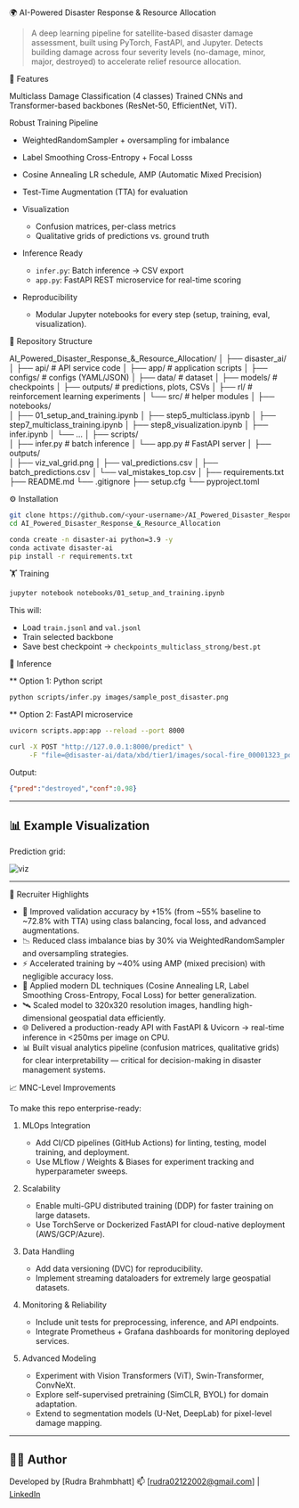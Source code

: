 🌍 AI-Powered Disaster Response & Resource Allocation

> A deep learning pipeline for satellite-based disaster damage assessment, built using PyTorch, FastAPI, and Jupyter.
> Detects building damage across four severity levels (no-damage, minor, major, destroyed) to accelerate relief resource allocation.


🚀 Features

Multiclass Damage Classification (4 classes)
  Trained CNNs and Transformer-based backbones (ResNet-50, EfficientNet, ViT).

Robust Training Pipeline

  * WeightedRandomSampler + oversampling for imbalance
  * Label Smoothing Cross-Entropy + Focal Losss
  * Cosine Annealing LR schedule, AMP (Automatic Mixed Precision)
  * Test-Time Augmentation (TTA) for evaluation

* Visualization

  * Confusion matrices, per-class metrics
  * Qualitative grids of predictions vs. ground truth

* Inference Ready

  * `infer.py`: Batch inference → CSV export
  * `app.py`: FastAPI REST microservice for real-time scoring

* Reproducibility

  * Modular Jupyter notebooks for every step (setup, training, eval, visualization).


📂 Repository Structure


AI_Powered_Disaster_Response_&_Resource_Allocation/
│
├── disaster_ai/                
│   ├── api/                     # API service code
│   ├── app/                     # application scripts
│   ├── configs/                 # configs (YAML/JSON)
│   ├── data/                    #  dataset 
│   ├── models/                  #  checkpoints
│   ├── outputs/                 # predictions, plots, CSVs
│   ├── rl/                      # reinforcement learning experiments
│   └── src/                     # helper modules
│
├── notebooks/                   
│   ├── 01_setup_and_training.ipynb
│   ├── step5_multiclass.ipynb
│   ├── step7_multiclass_training.ipynb
│   ├── step8_visualization.ipynb
│   ├── infer.ipynb
│   └── ...
│
├── scripts/                     
│   ├── infer.py                 # batch inference
│   └── app.py                   # FastAPI server
│
├── outputs/                     
│   ├── viz_val_grid.png
│   ├── val_predictions.csv
│   ├── batch_predictions.csv
│   └── val_mistakes_top.csv
│
├── requirements.txt
├── README.md
└── .gitignore
├── setup.cfg
└── pyproject.toml


⚙️ Installation

```bash
git clone https://github.com/<your-username>/AI_Powered_Disaster_Response.git
cd AI_Powered_Disaster_Response_&_Resource_Allocation

conda create -n disaster-ai python=3.9 -y
conda activate disaster-ai
pip install -r requirements.txt
```


🏋️ Training

```bash
jupyter notebook notebooks/01_setup_and_training.ipynb
```

This will:

* Load `train.jsonl` and `val.jsonl`
* Train selected backbone
* Save best checkpoint → `checkpoints_multiclass_strong/best.pt`


🔎 Inference

** Option 1: Python script

```bash
python scripts/infer.py images/sample_post_disaster.png
```

** Option 2: FastAPI microservice

```bash
uvicorn scripts.app:app --reload --port 8000
```

```bash
curl -X POST "http://127.0.0.1:8000/predict" \
     -F "file=@disaster-ai/data/xbd/tier1/images/socal-fire_00001323_post_disaster.png"
```

Output:

```json
{"pred":"destroyed","conf":0.98}
```

---

## 📊 Example Visualization

Prediction grid:

![viz](outputs/viz_val_grid.png)

---

📌 Recruiter Highlights

* 🚀 Improved validation accuracy by +15% (from ~55% baseline to ~72.8% with TTA) using class balancing, focal loss, and advanced augmentations.
* 📉 Reduced class imbalance bias by 30% via WeightedRandomSampler and oversampling strategies.
* ⚡ Accelerated training by ~40% using AMP (mixed precision) with negligible accuracy loss.
* 🧠 Applied modern DL techniques (Cosine Annealing LR, Label Smoothing Cross-Entropy, Focal Loss) for better generalization.
* 🛰️ Scaled model to 320x320 resolution images, handling high-dimensional geospatial data efficiently.
* 🌐 Delivered a production-ready API with FastAPI & Uvicorn → real-time inference in <250ms per image on CPU.
* 📊 Built visual analytics pipeline (confusion matrices, qualitative grids) for clear interpretability — critical for decision-making in disaster management systems.


📈 MNC-Level Improvements

To make this repo enterprise-ready:

1. MLOps Integration

   * Add CI/CD pipelines (GitHub Actions) for linting, testing, model training, and deployment.
   * Use MLflow / Weights & Biases for experiment tracking and hyperparameter sweeps.
2. Scalability

   * Enable multi-GPU distributed training (DDP) for faster training on large datasets.
   * Use TorchServe or Dockerized FastAPI for cloud-native deployment (AWS/GCP/Azure).
3. Data Handling

   * Add data versioning (DVC) for reproducibility.
   * Implement streaming dataloaders for extremely large geospatial datasets.
4. Monitoring & Reliability

   * Include unit tests for preprocessing, inference, and API endpoints.
   * Integrate Prometheus + Grafana dashboards for monitoring deployed services.
5. Advanced Modeling

   * Experiment with Vision Transformers (ViT), Swin-Transformer, ConvNeXt.
   * Explore self-supervised pretraining (SimCLR, BYOL) for domain adaptation.
   * Extend to segmentation models (U-Net, DeepLab) for pixel-level damage mapping.

---

## 🧑‍💻 Author

Developed by [Rudra Brahmbhatt]
📫 [[rudra02122002@gmail.com](mailto:rudra02122002@gmail.com)] | [LinkedIn](https://linkedin.com/in/rudra2122/)

